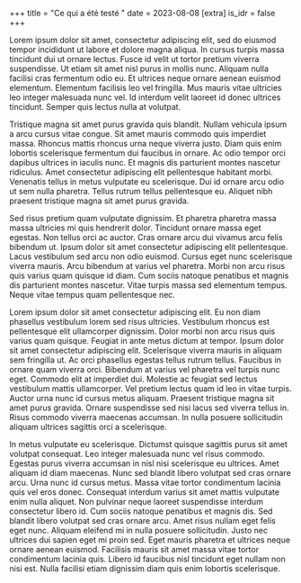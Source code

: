 +++
title = "Ce qui a été testé "
date = 2023-08-08
[extra]
is_idr = false
+++

Lorem ipsum dolor sit amet, consectetur adipiscing elit, sed do eiusmod tempor incididunt ut labore et dolore magna aliqua. In cursus turpis massa tincidunt dui ut ornare lectus. Fusce id velit ut tortor pretium viverra suspendisse. Ut etiam sit amet nisl purus in mollis nunc. Aliquam nulla facilisi cras fermentum odio eu. Et ultrices neque ornare aenean euismod elementum. Elementum facilisis leo vel fringilla. Mus mauris vitae ultricies leo integer malesuada nunc vel. Id interdum velit laoreet id donec ultrices tincidunt. Semper quis lectus nulla at volutpat.

Tristique magna sit amet purus gravida quis blandit. Nullam vehicula ipsum a arcu cursus vitae congue. Sit amet mauris commodo quis imperdiet massa. Rhoncus mattis rhoncus urna neque viverra justo. Diam quis enim lobortis scelerisque fermentum dui faucibus in ornare. Ac odio tempor orci dapibus ultrices in iaculis nunc. Et magnis dis parturient montes nascetur ridiculus. Amet consectetur adipiscing elit pellentesque habitant morbi. Venenatis tellus in metus vulputate eu scelerisque. Dui id ornare arcu odio ut sem nulla pharetra. Tellus rutrum tellus pellentesque eu. Aliquet nibh praesent tristique magna sit amet purus gravida.

Sed risus pretium quam vulputate dignissim. Et pharetra pharetra massa massa ultricies mi quis hendrerit dolor. Tincidunt ornare massa eget egestas. Non tellus orci ac auctor. Cras ornare arcu dui vivamus arcu felis bibendum ut. Ipsum dolor sit amet consectetur adipiscing elit pellentesque. Lacus vestibulum sed arcu non odio euismod. Cursus eget nunc scelerisque viverra mauris. Arcu bibendum at varius vel pharetra. Morbi non arcu risus quis varius quam quisque id diam. Cum sociis natoque penatibus et magnis dis parturient montes nascetur. Vitae turpis massa sed elementum tempus. Neque vitae tempus quam pellentesque nec.

Lorem ipsum dolor sit amet consectetur adipiscing elit. Eu non diam phasellus vestibulum lorem sed risus ultricies. Vestibulum rhoncus est pellentesque elit ullamcorper dignissim. Dolor morbi non arcu risus quis varius quam quisque. Feugiat in ante metus dictum at tempor. Ipsum dolor sit amet consectetur adipiscing elit. Scelerisque viverra mauris in aliquam sem fringilla ut. Ac orci phasellus egestas tellus rutrum tellus. Faucibus in ornare quam viverra orci. Bibendum at varius vel pharetra vel turpis nunc eget. Commodo elit at imperdiet dui. Molestie ac feugiat sed lectus vestibulum mattis ullamcorper. Vel pretium lectus quam id leo in vitae turpis. Auctor urna nunc id cursus metus aliquam. Praesent tristique magna sit amet purus gravida. Ornare suspendisse sed nisi lacus sed viverra tellus in. Risus commodo viverra maecenas accumsan. In nulla posuere sollicitudin aliquam ultrices sagittis orci a scelerisque.

In metus vulputate eu scelerisque. Dictumst quisque sagittis purus sit amet volutpat consequat. Leo integer malesuada nunc vel risus commodo. Egestas purus viverra accumsan in nisl nisi scelerisque eu ultrices. Amet aliquam id diam maecenas. Nunc sed blandit libero volutpat sed cras ornare arcu. Urna nunc id cursus metus. Massa vitae tortor condimentum lacinia quis vel eros donec. Consequat interdum varius sit amet mattis vulputate enim nulla aliquet. Non pulvinar neque laoreet suspendisse interdum consectetur libero id. Cum sociis natoque penatibus et magnis dis. Sed blandit libero volutpat sed cras ornare arcu. Amet risus nullam eget felis eget nunc. Aliquam eleifend mi in nulla posuere sollicitudin. Justo nec ultrices dui sapien eget mi proin sed. Eget mauris pharetra et ultrices neque ornare aenean euismod. Facilisis mauris sit amet massa vitae tortor condimentum lacinia quis. Libero id faucibus nisl tincidunt eget nullam non nisi est. Nulla facilisi etiam dignissim diam quis enim lobortis scelerisque.




